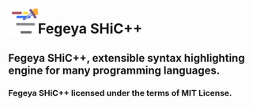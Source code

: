 <img src="resources/shicpp_icon.png" align="left"
alt="Fegeya SHiC++ logo by @ferhatgec" width="60" height="60">

# Fegeya SHiC++
## Fegeya SHiC++, extensible syntax highlighting engine for many programming languages.

### Fegeya SHiC++ licensed under the terms of MIT License.

